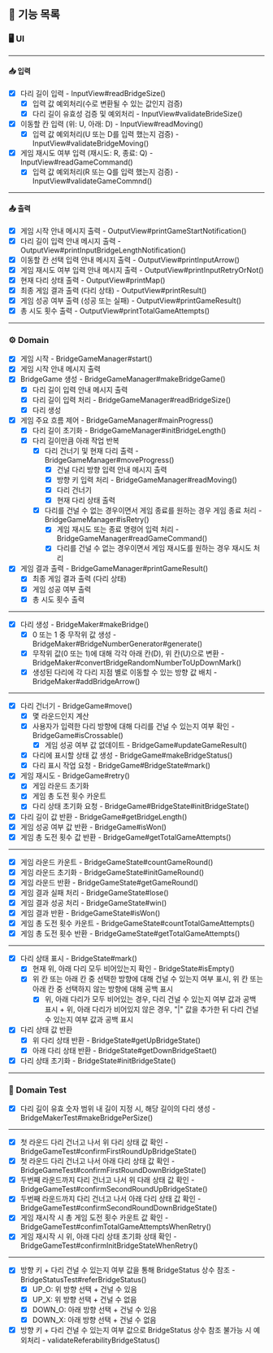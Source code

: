 ## 🔖 기능 목록

### 🖥 UI
*** 
#### 📥 입력
- [X] 다리 길이 입력 - InputView#readBridgeSize()
  - [X] 입력 값 예외처리(수로 변환될 수 있는 값인지 검증)
  - [X] 다리 길이 유효성 검증 및 예외처리 - InputView#validateBrideSize()
- [X] 이동할 칸 입력 (위: U, 아래: D) - InputView#readMoving()
  - [X] 입력 값 예외처리(U 또는 D를 입력 했는지 검증) - InputView#validateBridgeMoving()
- [X] 게임 재시도 여부 입력 (재시도: R, 종료: Q) - InputView#readGameCommand()
  - [X] 입력 값 예외처리(R 또는 Q를 입력 했는지 검증) - InputView#validateGameCommnd()
***
#### 📤 출력
- [X] 게임 시작 안내 메시지 출력 - OutputView#printGameStartNotification()
- [X] 다리 길이 입력 안내 메시지 출력 - OutputView#printInputBridgeLengthNotification()
- [X] 이동할 칸 선택 입력 안내 메시지 출력 - OutputView#printInputArrow()
- [X] 게임 재시도 여부 입력 안내 메시지 출력 - OutputView#printInputRetryOrNot()
- [X] 현재 다리 상태 출력 - OutputView#printMap()
- [X] 최종 게임 결과 출력 (다리 상태) - OutputView#printResult()
- [X] 게임 성공 여부 출력 (성공 또는 실패) - OutputView#printGameResult()
- [X] 총 시도 횟수 출력 - OutputView#printTotalGameAttempts()
***

### ⚙️ Domain

- [X] 게임 시작 - BridgeGameManager#start()
- [X] 게임 시작 안내 메시지 출력
- [X] BridgeGame 생성 - BridgeGameManager#makeBridgeGame()
  - [X] 다리 길이 입력 안내 메시지 출력
  - [X] 다리 길이 입력 처리 - BridgeGameManager#readBridgeSize() 
  - [X] 다리 생성
- [X] 게임 주요 흐름 제어 - BridgeGameManager#mainProgress()
    - [X] 다리 길이 초기화 - BridgeGameManager#initBridgeLength()
    - [X] 다리 길이만큼 아래 작업 반복
      - [X] 다리 건너기 및 현재 다리 출력 - BridgeGameManager#moveProgress()
        - [X] 건널 다리 방향 입력 안내 메시지 출력
        - [X] 방향 키 입력 처리 - BridgeGameManager#readMoving() 
        - [X] 다리 건너기
        - [X] 현재 다리 상태 출력
      - [X] 다리를 건널 수 없는 경우이면서 게임 종료를 원하는 경우 게임 종료 처리 - BridgeGameManager#isRetry()
        - [X] 게임 재시도 또는 종료 명령어 입력 처리 - BridgeGameManager#readGameCommand()  
        - [X] 다리를 건널 수 없는 경우이면서 게임 재시도를 원하는 경우 재시도 처리
- [X] 게임 결과 출력 - BridgeGameManager#printGameResult()
    - [X] 최종 게임 결과 출력 (다리 상태)
    - [X] 게임 성공 여부 출력
    - [X] 총 시도 횟수 출력
***
- [X] 다리 생성 - BridgeMaker#makeBridge()
  - [X] 0 또는 1 중 무작위 값 생성 - BridgeMaker#BridgeNumberGenerator#generate()
  - [X] 무작위 값(0 또는 1)에 대해 각각 아래 칸(D), 위 칸(U)으로 변환 - BridgeMaker#convertBridgeRandomNumberToUpDownMark()
  - [X] 생성된 다리에 각 다리 지점 별로 이동할 수 있는 방향 값 배치 - BridgeMaker#addBridgeArrow()
***
- [X] 다리 건너기 - BridgeGame#move()
  - [X] 몇 라운드인지 계산
  - [X] 사용자가 입력한 다리 방향에 대해 다리를 건널 수 있는지 여부 확인 - BridgeGame#isCrossable()
    - [X] 게임 성공 여부 값 없데이트 - BridgeGame#updateGameResult()
  - [X] 다리에 표시할 상태 값 생성 - BridgeGame#makeBridgeStatus()
  - [X] 다리 표시 작업 요청 - BridgeGame#BridgeState#mark()
- [X] 게임 재시도 - BridgeGame#retry()
  - [X] 게임 라운드 초기화
  - [X] 게임 총 도전 횟수 카운트
  - [X] 다리 상태 초기화 요청 - BridgeGame#BridgeState#initBridgeState()
- [X] 다리 길이 값 반환 - BridgeGame#getBridgeLength()
- [X] 게임 성공 여부 값 반환 - BridgeGame#isWon()
- [X] 게임 총 도전 횟수 값 반환 - BridgeGame#getTotalGameAttempts()
***
- [X] 게임 라운드 카운트 - BridgeGameState#countGameRound()
- [X] 게임 라운드 초기화 - BridgeGameState#initGameRound()
- [X] 게임 라운드 반환 - BridgeGameState#getGameRound()
- [X] 게임 결과 실패 처리 - BridgeGameState#lose()
- [X] 게임 결과 성공 처리 - BridgeGameState#win()
- [X] 게임 결과 반환 - BridgeGameState#isWon()
- [X] 게임 총 도전 횟수 카운트 - BridgeGameState#countTotalGameAttempts()
- [X] 게임 총 도전 횟수 반환 - BridgeGameState#getTotalGameAttempts()
***
- [X] 다리 상태 표시 - BridgeState#mark()
  - [X] 현재 위, 아래 다리 모두 비어있는지 확인 - BridgeState#isEmpty()
  - [X] 위 칸 또는 아래 칸 중 선택한 방향에 대해 건널 수 있는지 여부 표시, 위 칸 또는 아래 칸 중 선택하지 않는 방향에 대해 공백 표시
    - [X] 위, 아래 다리가 모두 비어있는 경우, 다리 건널 수 있는지 여부 값과 공백 표시 + 위, 아래 다리가 비어있지 않은 경우, "|" 값을 추가한 뒤 다리 건널 수 있는지 여부 값과 공백 표시
- [X] 다리 상태 값 반환
  - [X] 위 다리 상태 반환 - BridgeState#getUpBridgeState()
  - [X] 아래 다리 상태 반환 - BridgeState#getDownBridgeStaet()
- [X] 다리 상태 초기화 - BridgeState#initBridgeState()
***

### 📝 Domain Test

- [X] 다리 길이 유효 숫자 범위 내 길이 지정 시, 해당 길이의 다리 생성 - BridgeMakerTest#makeBridgePerSize()
***
- [X] 첫 라운드 다리 건너고 나서 위 다리 상태 값 확인 - BridgeGameTest#confirmFirstRoundUpBridgeState()
- [X] 첫 라운드 다리 건너고 나서 아래 다리 상태 값 확인 - BridgeGameTest#confirmFirstRoundDownBridgeState()
- [X] 두번째 라운드까지 다리 건너고 나서 위 다래 상태 값 확인 - BridgeGameTest#confirmSecondRoundUpBridgeState()
- [X] 두번째 라운드까지 다리 건너고 나서 아래 다리 상태 값 확인 - BridgeGameTest#confirmSecondRoundDownBridgeState()
- [X] 게임 재시작 시 총 게임 도전 횟수 카운트 값 확인 - BridgeGameTest#confimTotalGameAttemptsWhenRetry()
- [X] 게임 재시작 시 위, 아래 다리 상태 초기화 상태 확인 - BridgeGameTest#confirmInitBridgeStateWhenRetry()
***
- [X] 방향 키 + 다리 건널 수 있는지 여부 값을 통해 BridgeStatus 상수 참조 - BridgeStatusTest#referBridgeStatus()
  - [X] UP_O: 위 방향 선택 + 건널 수 있음
  - [X] UP_X: 위 방향 선택 + 건널 수 없음
  - [X] DOWN_O: 아래 방향 선택 + 건널 수 있음
  - [X] DOWN_X: 아래 방향 선택 + 건널 수 없음
- [X] 방향 키 + 다리 건널 수 있는지 여부 값으로 BridgeStatus 상수 참조 불가능 시 예외처리 - validateReferabilityBridgeStatus()